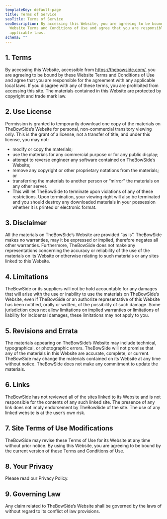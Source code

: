 ```yaml
---
templateKey: default-page
title: Terms of Service
seoTitle: Terms of Service
seoDescription: By accessing this Website, you are agreeing to be bound by these
  Website Terms and Conditions of Use and agree that you are responsible for
  applicable laws.
schema: ""
---
```

## 1. Terms

By accessing this Website, accessible from https://thebowside.com/, you are agreeing to be bound by these Website Terms and Conditions of Use and agree that you are responsible for the agreement with any applicable local laws. If you disagree with any of these terms, you are prohibited from accessing this site. The materials contained in this Website are protected by copyright and trade mark law.

## 2. Use License

Permission is granted to temporarily download one copy of the materials on TheBowSide’s Website for personal, non-commercial transitory viewing only. This is the grant of a license, not a transfer of title, and under this license, you may not:

* modify or copy the materials;
* use the materials for any commercial purpose or for any public display;
* attempt to reverse engineer any software contained on TheBowSide’s Website;
* remove any copyright or other proprietary notations from the materials; or
* transferring the materials to another person or “mirror” the materials on any other server.
* This will let TheBowSide to terminate upon violations of any of these restrictions. Upon termination, your viewing right will also be terminated and you should destroy any downloaded materials in your possession whether it is printed or electronic format.

## 3. Disclaimer

All the materials on TheBowSide’s Website are provided “as is”. TheBowSide makes no warranties, may it be expressed or implied, therefore negates all other warranties. Furthermore, TheBowSide does not make any representations concerning the accuracy or reliability of the use of the materials on its Website or otherwise relating to such materials or any sites linked to this Website.

## 4. Limitations

TheBowSide or its suppliers will not be hold accountable for any damages that will arise with the use or inability to use the materials on TheBowSide’s Website, even if TheBowSide or an authorize representative of this Website has been notified, orally or written, of the possibility of such damage. Some jurisdiction does not allow limitations on implied warranties or limitations of liability for incidental damages, these limitations may not apply to you.

## 5. Revisions and Errata

The materials appearing on TheBowSide’s Website may include technical, typographical, or photographic errors. TheBowSide will not promise that any of the materials in this Website are accurate, complete, or current. TheBowSide may change the materials contained on its Website at any time without notice. TheBowSide does not make any commitment to update the materials.

## 6. Links

TheBowSide has not reviewed all of the sites linked to its Website and is not responsible for the contents of any such linked site. The presence of any link does not imply endorsement by TheBowSide of the site. The use of any linked website is at the user’s own risk.

## 7. Site Terms of Use Modifications

TheBowSide may revise these Terms of Use for its Website at any time without prior notice. By using this Website, you are agreeing to be bound by the current version of these Terms and Conditions of Use.

## 8. Your Privacy

Please read our Privacy Policy.

## 9. Governing Law

Any claim related to TheBowSide’s Website shall be governed by the laws of without regard to its conflict of law provisions.